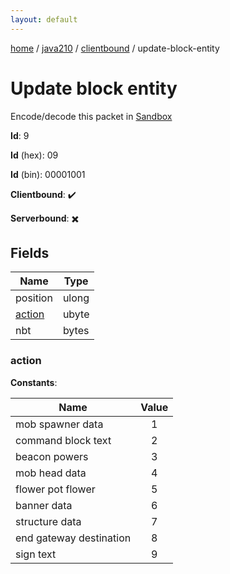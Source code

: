 ```yaml
---
layout: default
---
```


[home](/)  /  [java210](/protocol/java210)  /  [clientbound](/protocol/java210/clientbound)  /  update-block-entity

# Update block entity

Encode/decode this packet in [Sandbox](../../../sandbox/java210#clientbound.update_block_entity)

**Id**: 9

**Id** (hex): 09

**Id** (bin): 00001001

**Clientbound**: ✔️

**Serverbound**: ✖️

## Fields

Name | Type
---|---
position | ulong
[action](#action) | ubyte
nbt | bytes

### action

**Constants**:

Name | Value
---|:---:
mob spawner data | 1
command block text | 2
beacon powers | 3
mob head data | 4
flower pot flower | 5
banner data | 6
structure data | 7
end gateway destination | 8
sign text | 9
